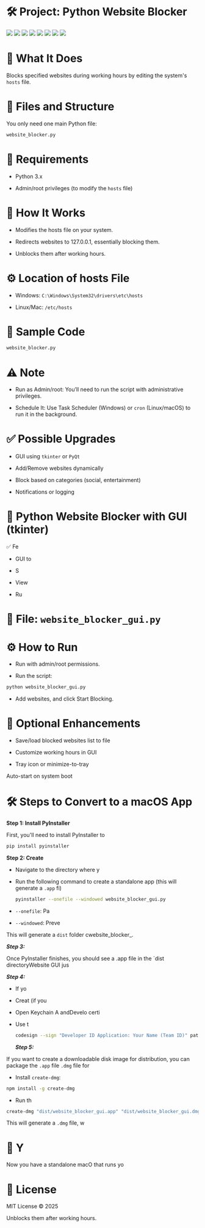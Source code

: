 # 🛠️ Project: Python Website Blocker
   ![](https://komarev.com/ghpvc/?username=mscbuild) 
 ![](https://img.shields.io/github/license/mscbuild/e-learning) 
 ![](https://img.shields.io/github/repo-size/mscbuild/e-learning)
![](https://img.shields.io/badge/PRs-Welcome-green)
![](https://img.shields.io/badge/code%20style-python-green)
![](https://img.shields.io/github/stars/mscbuild)
![](https://img.shields.io/badge/Topic-Github-lighred)
![](https://img.shields.io/website?url=https%3A%2F%2Fgithub.com%2Fmscbuild)


# 📌 What It Does

Blocks specified websites during working hours by editing the system's  `hosts` file.

# 📁 Files and Structure

You only need one main Python file:

~~~bash
website_blocker.py
~~~

# 🧰 Requirements

- Python 3.x

- Admin/root privileges (to modify the `hosts` file)

# 🧠 How It Works

- Modifies the hosts file on your system.

- Redirects websites to 127.0.0.1, essentially blocking them.

- Unblocks them after working hours.

# ⚙️ Location of hosts File

- Windows: `C:\Windows\System32\drivers\etc\hosts`

- Linux/Mac: `/etc/hosts`

 # 🧾 Sample Code

 ~~~bash
website_blocker.py
~~~

# ⚠️ Note

- Run as Admin/root: You’ll need to run the script with administrative privileges.

- Schedule It: Use Task Scheduler (Windows) or `cron` (Linux/macOS) to run it in the background.

 # ✅ Possible Upgrades
 
- GUI using `tkinter` or `PyQt`

- Add/Remove websites dynamically

- Block based on categories (social, entertainment)

- Notifications or logging

# 🎨 Python Website Blocker with GUI (tkinter)
  
✅ Fe
 
- GUI to

- S

- View

- Ru

# 📁 File: `website_blocker_gui.py`

# ⚙️ How to Run

- Run with admin/root permissions.

- Run the script:

~~~bash
python website_blocker_gui.py
~~~
- Add websites, and click Start Blocking.

# 🧠 Optional Enhancements

- Save/load blocked websites list to file

- Customize working hours in GUI

- Tray icon or minimize-to-tray

Auto-start on system boot

# 🛠️ Steps to Convert to a macOS App

**Step 1: Install PyInstaller**

First, you'll need to install PyInstaller to
~~~bash
pip install pyinstaller
~~~
**Step 2: Create**

- Navigate to the directory where y

- Run the following command to create a standalone app (this will generate a `.app` fi)

  ~~~bash
  pyinstaller --onefile --windowed website_blocker_gui.py
  ~~~
- `--onefile`: Pa

- `--windowed`: Preve

This will generate a `dist` folder cwebsite_blocker_.

 ***Step 3:***
 
Once PyInstaller finishes, you should see a .app file in the `dist directoryWebsite GUI jus

***Step 4:***

- If yo

- Creat (if you

- Open Keychain A andDevelo certi

- Use t
  ~~~bash
  codesign --sign "Developer ID Application: Your Name (Team ID)" path/to/website_blocker_gui.app
  ~~~

  ***Step 5:***
  
If you want to create a downloadable disk image for distribution, you can package the `.app` file `.dmg` file for

- Install `create-dmg`:
~~~bash
npm install -g create-dmg
~~~
- Run th
~~~bash
create-dmg "dist/website_blocker_gui.app" "dist/website_blocker_gui.dmg"
~~~

This will generate a `.dmg` file, w

# 🎉 Y

Now you have a standalone macO that runs yo

# 📜 License

MIT License © 2025 






Unblocks them after working hours.
